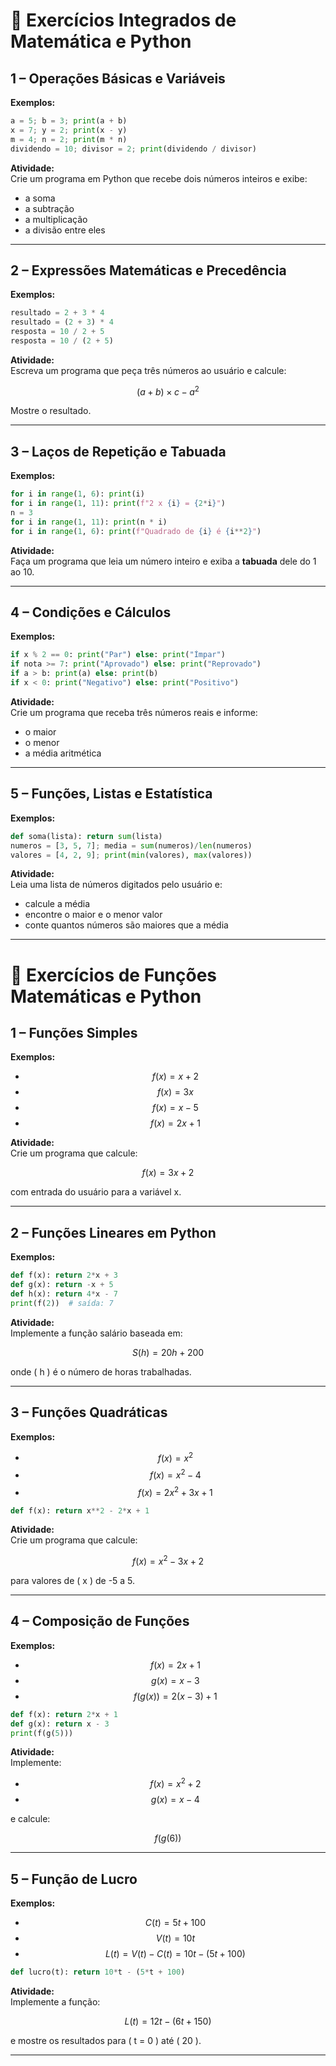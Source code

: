 
# 📘 Exercícios Integrados de Matemática e Python

## 1 – Operações Básicas e Variáveis

**Exemplos:**
```python
a = 5; b = 3; print(a + b)
x = 7; y = 2; print(x - y)
m = 4; n = 2; print(m * n)
dividendo = 10; divisor = 2; print(dividendo / divisor)
```

**Atividade:**  
Crie um programa em Python que recebe dois números inteiros e exibe:  
- a soma  
- a subtração  
- a multiplicação  
- a divisão entre eles

---

## 2 – Expressões Matemáticas e Precedência

**Exemplos:**
```python
resultado = 2 + 3 * 4
resultado = (2 + 3) * 4
resposta = 10 / 2 + 5
resposta = 10 / (2 + 5)
```

**Atividade:**  
Escreva um programa que peça três números ao usuário e calcule:  

$$
(a + b) \times c - a^2
$$

Mostre o resultado.

---

## 3 – Laços de Repetição e Tabuada

**Exemplos:**
```python
for i in range(1, 6): print(i)
for i in range(1, 11): print(f"2 x {i} = {2*i}")
n = 3
for i in range(1, 11): print(n * i)
for i in range(1, 6): print(f"Quadrado de {i} é {i**2}")
```

**Atividade:**  
Faça um programa que leia um número inteiro e exiba a **tabuada** dele do 1 ao 10.

---

## 4 – Condições e Cálculos

**Exemplos:**
```python
if x % 2 == 0: print("Par") else: print("Ímpar")
if nota >= 7: print("Aprovado") else: print("Reprovado")
if a > b: print(a) else: print(b)
if x < 0: print("Negativo") else: print("Positivo")
```

**Atividade:**  
Crie um programa que receba três números reais e informe:  
- o maior  
- o menor  
- a média aritmética

---

## 5 – Funções, Listas e Estatística

**Exemplos:**
```python
def soma(lista): return sum(lista)
numeros = [3, 5, 7]; media = sum(numeros)/len(numeros)
valores = [4, 2, 9]; print(min(valores), max(valores))
```

**Atividade:**  
Leia uma lista de números digitados pelo usuário e:  
- calcule a média  
- encontre o maior e o menor valor  
- conte quantos números são maiores que a média

---

# 📘 Exercícios de Funções Matemáticas e Python

## 1 – Funções Simples

**Exemplos:**
- $$f(x) = x + 2$$
- $$f(x) = 3x$$
- $$f(x) = x - 5$$
- $$f(x) = 2x + 1$$

**Atividade:**  
Crie um programa que calcule:

$$
f(x) = 3x + 2
$$

com entrada do usuário para a variável x.

---

## 2 – Funções Lineares em Python

**Exemplos:**
```python
def f(x): return 2*x + 3
def g(x): return -x + 5
def h(x): return 4*x - 7
print(f(2))  # saída: 7
```

**Atividade:**  
Implemente a função salário baseada em:

$$
S(h) = 20h + 200
$$

onde \( h \) é o número de horas trabalhadas. 

---

## 3 – Funções Quadráticas

**Exemplos:**
- $$f(x) = x^2$$  
- $$f(x) = x^2 - 4$$  
- $$f(x) = 2x^2 + 3x + 1$$
```python
def f(x): return x**2 - 2*x + 1
```

**Atividade:**  
Crie um programa que calcule:

$$
f(x) = x^2 - 3x + 2
$$

para valores de \( x \) de -5 a 5.

---

## 4 – Composição de Funções

**Exemplos:**
- $$f(x) = 2x + 1$$  
- $$g(x) = x - 3$$  
- $$f(g(x)) = 2(x - 3) + 1$$

```python
def f(x): return 2*x + 1
def g(x): return x - 3
print(f(g(5)))
```

**Atividade:**  
Implemente:

- $$f(x) = x^2 + 2$$  
- $$g(x) = x - 4$$  

e calcule:

$$
f(g(6))
$$

---

## 5 – Função de Lucro

**Exemplos:**
- $$C(t) = 5t + 100$$  
- $$V(t) = 10t$$  
- $$L(t) = V(t) - C(t) = 10t - (5t + 100)$$

```python
def lucro(t): return 10*t - (5*t + 100)
```

**Atividade:**  
Implemente a função:

$$
L(t) = 12t - (6t + 150)
$$

e mostre os resultados para \( t = 0 \) até \( 20 \).

---
